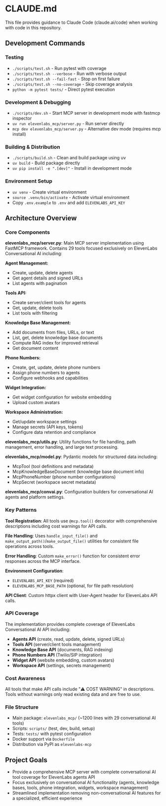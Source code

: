 # CLAUDE.md

This file provides guidance to Claude Code (claude.ai/code) when working with code in this repository.

## Development Commands

### Testing
- `./scripts/test.sh` - Run pytest with coverage
- `./scripts/test.sh --verbose` - Run with verbose output
- `./scripts/test.sh --fail-fast` - Stop on first failure
- `./scripts/test.sh --no-coverage` - Skip coverage analysis
- `python -m pytest tests/` - Direct pytest execution

### Development & Debugging
- `./scripts/dev.sh` - Start MCP server in development mode with fastmcp inspector
- `uv run elevenlabs_mcp/server.py` - Run server directly
- `mcp dev elevenlabs_mcp/server.py` - Alternative dev mode (requires mcp install)

### Building & Distribution
- `./scripts/build.sh` - Clean and build package using uv
- `uv build` - Build package directly
- `uv pip install -e ".[dev]"` - Install in development mode

### Environment Setup
- `uv venv` - Create virtual environment
- `source .venv/bin/activate` - Activate virtual environment
- Copy `.env.example` to `.env` and add `ELEVENLABS_API_KEY`

## Architecture Overview

### Core Components

**elevenlabs_mcp/server.py**: Main MCP server implementation using FastMCP framework. Contains 29 tools focused exclusively on ElevenLabs Conversational AI including:

**Agent Management:**
- Create, update, delete agents
- Get agent details and signed URLs
- List agents with pagination

**Tools API:**
- Create server/client tools for agents
- Get, update, delete tools
- List tools with filtering

**Knowledge Base Management:**
- Add documents from files, URLs, or text
- List, get, delete knowledge base documents
- Compute RAG index for improved retrieval
- Get document content

**Phone Numbers:**
- Create, get, update, delete phone numbers
- Assign phone numbers to agents
- Configure webhooks and capabilities

**Widget Integration:**
- Get widget configuration for website embedding
- Upload custom avatars

**Workspace Administration:**
- Get/update workspace settings
- Manage secrets (API keys, tokens)
- Configure data retention and compliance

**elevenlabs_mcp/utils.py**: Utility functions for file handling, path management, error handling, and large text processing.

**elevenlabs_mcp/model.py**: Pydantic models for structured data including:
- McpTool (tool definitions and metadata)
- McpKnowledgeBaseDocument (knowledge base document info)
- McpPhoneNumber (phone number configurations)
- McpSecret (workspace secret metadata)

**elevenlabs_mcp/convai.py**: Configuration builders for conversational AI agents and platform settings.

### Key Patterns

**Tool Registration**: All tools use `@mcp.tool()` decorator with comprehensive descriptions including cost warnings for API calls.

**File Handling**: Uses `handle_input_file()` and `make_output_path()`/`make_output_file()` utilities for consistent file operations across tools.

**Error Handling**: Custom `make_error()` function for consistent error responses across the MCP interface.

**Environment Configuration**: 
- `ELEVENLABS_API_KEY` (required)
- `ELEVENLABS_MCP_BASE_PATH` (optional, for file path resolution)

**API Client**: Custom httpx client with User-Agent header for ElevenLabs API calls.

### API Coverage
The implementation provides complete coverage of ElevenLabs Conversational AI API including:
- **Agents API** (create, read, update, delete, signed URLs)
- **Tools API** (server/client tools management)
- **Knowledge Base API** (documents, RAG indexing)
- **Phone Numbers API** (Twilio/SIP integration)
- **Widget API** (website embedding, custom avatars)
- **Workspace API** (settings, secrets management)

### Cost Awareness
All tools that make API calls include "⚠️ COST WARNING" in descriptions. Tools without warnings only read existing data and are free to use.

### File Structure
- Main package: `elevenlabs_mcp/` (~1200 lines with 29 conversational AI tools)
- Scripts: `scripts/` (test, dev, build, setup)
- Tests: `tests/` with pytest configuration
- Docker support via `Dockerfile`
- Distribution via PyPI as `elevenlabs-mcp`

## Project Goals
- Provide a comprehensive MCP server with complete conversational AI tool coverage for ElevenLabs agents API
- Focus exclusively on conversational AI functionality (agents, knowledge bases, tools, phone integration, widgets, workspace management)
- Streamlined implementation removing non-conversational AI features for a specialized, efficient experience